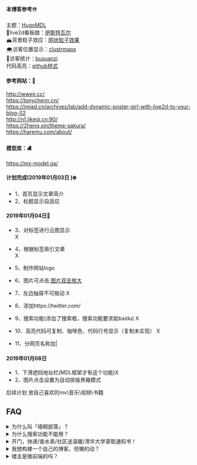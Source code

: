 #### 本博客参考☃️
主题：[HugoMDL](https://github.com/jchatkinson/HugoMDL)<br>
🐧live2d看板娘：[伊斯特瓦尔](https://github.com/eeg1412/Live2dHistoire)<br>
🏔️背景粒子效应：[网状粒子效果](https://github.com/whxaxes/canvas-test)<br>
🌨️访客位置显示：[clustrmaps](https://clustrmaps.com/site/1aim3?utm_source=widget&utm_campaign=widget_ctr)<br>
🚀访客统计：[busuanzi](http://busuanzi.ibruce.info/)<br>
代码高亮：[github样式](https://tonybai.com/2015/09/23/intro-of-gohugo/)
#### 参考网站：🎅
http://wweir.cc/<br>
https://tonychenn.cn/<br>
https://imjad.cn/archives/lab/add-dynamic-poster-girl-with-live2d-to-your-blog-02<br>
http://n1.likeqi.cn:90/<br>
https://2heng.xin/theme-sakura/<br>
https://haremu.com/about/
#### 模型库：⛸️
https://mx-model.ga/
#### 计划完成(2019年01月03日 )❄️
- 1、首页显示文章简介<br>
- 2、标题显示自适应<br>

#### 2019年01月04日🎄 
- 3、对标签进行云图显示<br> X
- 4、根据标签索引文章<br> X
- 5、制作网站logo<br>
- 6、图片可点击,[图片双击放大](https://www.cnblogs.com/xuyuntao/p/4965818.html)
- 7、左边抽屉不可拖动 X

- 8、添加https://twitter.com/
- 9、搜索功能(添加了搜索框，搜索功能要求助baidu) X
- 10、高亮代码可复制、咖啡色、代码行号显示（复制未实现） X
- 11、分网页名称加|

#### 2019年01月08日 

- 1、下滑遮挡地址栏(MDL框架才有这个功能)X
- 2、图片点击设置为自动排版黑箱模式


后续计划
放自己喜欢的mv\音乐\视频\书籍

## FAQ
<details>
  <summary>为什么叫「梧桐部落」？</summary>

因为想引凤凰来啊。

</details>

<details>
  <summary>为什么搜索功能不能用？</summary>

这是某种神秘力量导致的 bug，我修复不了。

</details>

<details>
  <summary>开门，快递/查水表/社区送温暖/清华大学录取通知书！</summary>

没有网购，家里长期停水没有水表，天气太热了不需要社区送温暖，考不上清华没有录取通知书。

</details>

<details>
  <summary>我想构建一个自己的博客，但懒的动？</summary>

这个，看我分享的(blog主题)[https://github.com/RobinSea/HugoMDLSinicization]。

</details>

<details>
  <summary>楼主是做前端的吗？</summary>

不是，之前装拖拉机盖儿的，后来整陀螺仪去了，现在搞音视频离线服务。

</details>
